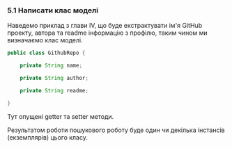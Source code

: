 ### 5.1 Написати клас моделі

Наведемо приклад з глави IV, що буде екстрактувати ім'я GitHub проекту, автора та readme інформацію з профілю, таким чином ми визначаємо клас моделі.

```java
public class GithubRepo {

    private String name;

    private String author;

    private String readme;

}
```

Тут опущені getter та setter методи.

Результатом роботи пошукового роботу буде один чи декілька інстансів (екземплярів) цього класу.
